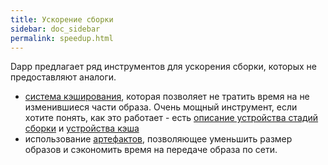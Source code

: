 ```yaml
---
title: Ускорение сборки
sidebar: doc_sidebar
permalink: speedup.html
---
```


Dapp предлагает ряд инструментов для ускорения сборки, которых не предоставляют аналоги.

- [система кэширования](stages.html), которая позволяет не тратить время на не изменившиеся части образа. Очень мощный инструмент, если хотите понять, как это работает - есть [описание устройства стадий сборки](stages_arhitecture.html) и [устройства кэша](cache_for_advanced_build.html)
- использование [артефактов](artifact.html), позволяющее уменьшить размер образов и сэкономить время на передаче образа по сети.